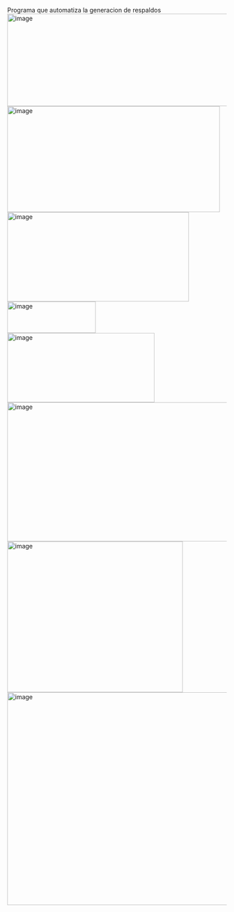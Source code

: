 Programa que automatiza la generacion de respaldos
<img width="520" height="212" alt="image" src="https://github.com/user-attachments/assets/4c3aa69b-7a7e-41f6-8029-68db5b9b522e" />
<img width="488" height="243" alt="image" src="https://github.com/user-attachments/assets/71747d26-6185-4fc5-ba0a-0f370b43bb1d" />
<img width="417" height="205" alt="image" src="https://github.com/user-attachments/assets/8907bc3d-b59e-4140-a8cf-5ad1145ebab7" />
<img width="203" height="72" alt="image" src="https://github.com/user-attachments/assets/dd701d69-9152-4431-a1a9-6e4a86564cb3" />
<img width="338" height="159" alt="image" src="https://github.com/user-attachments/assets/bb6aa040-5786-441f-966a-85e186b3fc40" />
<img width="516" height="319" alt="image" src="https://github.com/user-attachments/assets/6f511c6d-4f82-4596-97ea-b04e8a460bc5" />
<img width="403" height="346" alt="image" src="https://github.com/user-attachments/assets/78dd1f1a-ecf7-45f2-b136-199dd155b1ff" />
<img width="598" height="488" alt="image" src="https://github.com/user-attachments/assets/ca4d8139-4a5a-4ca3-be36-dcc02d0b63a7" />







